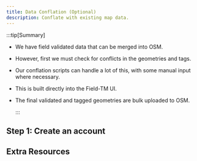 ```yaml
---
title: Data Conflation (Optional)
description: Conflate with existing map data.
---
```


:::tip[Summary]

- We have field validated data that can be merged into OSM.
- However, first we must check for conflicts in the geometries and tags.
- Our conflation scripts can handle a lot of this, with some manual
  input where necessary.
- This is built directly into the Field-TM UI.
- The final validated and tagged geometries are bulk uploaded to OSM.

  :::

## Step 1: Create an account

## Extra Resources
